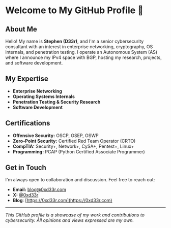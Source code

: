 # Welcome to My GitHub Profile 👋

## About Me

Hello! My name is **Stephen (D33r)**, and I'm a senior cybersecurity consultant with an interest in enterprise networking, cryptography, OS internals, and penetration testing. I operate an Autonomous System (AS) where I announce my IPv4 space with BGP, hosting my research, projects, and software development.

## My Expertise

- **Enterprise Networking**
- **Operating Systems Internals**
- **Penetration Testing & Security Research**
- **Software Development**

## Certifications

- **Offensive Security:** OSCP, OSEP, OSWP
- **Zero-Point Security:** Certified Red Team Operator (CRTO)
- **CompTIA:** Security+, Network+, CySA+, Pentest+, Linux+
- **Programming:** PCAP (Python Certified Associate Programmer)


## Get in Touch

I'm always open to collaboration and discussion. Feel free to reach out:

- **Email:** [blog@0xd33r.com](mailto:blog@0xd33r.com)
- **X:** [@0xd33r](https://x.com/0xd33r)
- **Blog**: [https://0xd33r.com](https://0xd33r.com)

---

*This GitHub profile is a showcase of my work and contributions to cybersecurity. All opinions and views expressed are my own.*
